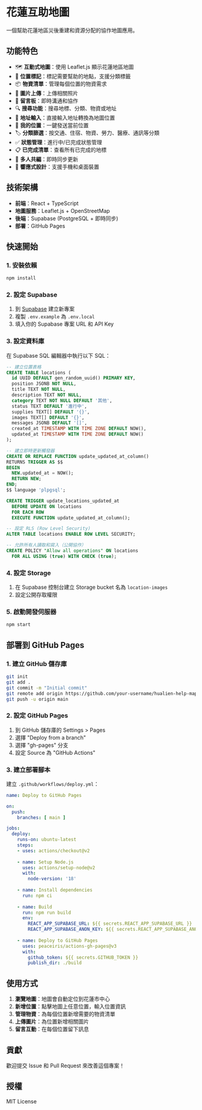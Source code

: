# 花蓮互助地圖

一個幫助花蓮地區災後重建和資源分配的協作地圖應用。

## 功能特色

- 🗺️ **互動式地圖**：使用 Leaflet.js 顯示花蓮地區地圖
- 📍 **位置標記**：標記需要幫助的地點，支援分類標籤
- 📦 **物資清單**：管理每個位置的物資需求
- 📸 **圖片上傳**：上傳相關照片
- 💬 **留言板**：即時溝通和協作
- 🔍 **搜尋功能**：搜尋地標、分類、物資或地址
- 📍 **地址輸入**：直接輸入地址轉換為地圖位置
- 📍 **我的位置**：一鍵發送當前位置
- 🏷️ **分類篩選**：按交通、住宿、物資、勞力、醫療、通訊等分類
- ✅ **狀態管理**：進行中/已完成狀態管理
- 📋 **已完成清單**：查看所有已完成的地標
- 👥 **多人共編**：即時同步更新
- 📱 **響應式設計**：支援手機和桌面裝置

## 技術架構

- **前端**：React + TypeScript
- **地圖服務**：Leaflet.js + OpenStreetMap
- **後端**：Supabase (PostgreSQL + 即時同步)
- **部署**：GitHub Pages

## 快速開始

### 1. 安裝依賴

```bash
npm install
```

### 2. 設定 Supabase

1. 到 [Supabase](https://supabase.com) 建立新專案
2. 複製 `.env.example` 為 `.env.local`
3. 填入你的 Supabase 專案 URL 和 API Key

### 3. 設定資料庫

在 Supabase SQL 編輯器中執行以下 SQL：

```sql
-- 建立位置表格
CREATE TABLE locations (
  id UUID DEFAULT gen_random_uuid() PRIMARY KEY,
  position JSONB NOT NULL,
  title TEXT NOT NULL,
  description TEXT NOT NULL,
  category TEXT NOT NULL DEFAULT '其他',
  status TEXT DEFAULT '進行中',
  supplies TEXT[] DEFAULT '{}',
  images TEXT[] DEFAULT '{}',
  messages JSONB DEFAULT '[]',
  created_at TIMESTAMP WITH TIME ZONE DEFAULT NOW(),
  updated_at TIMESTAMP WITH TIME ZONE DEFAULT NOW()
);

-- 建立即時更新觸發器
CREATE OR REPLACE FUNCTION update_updated_at_column()
RETURNS TRIGGER AS $$
BEGIN
  NEW.updated_at = NOW();
  RETURN NEW;
END;
$$ language 'plpgsql';

CREATE TRIGGER update_locations_updated_at
  BEFORE UPDATE ON locations
  FOR EACH ROW
  EXECUTE FUNCTION update_updated_at_column();

-- 設定 RLS (Row Level Security)
ALTER TABLE locations ENABLE ROW LEVEL SECURITY;

-- 允許所有人讀取和寫入（公開協作）
CREATE POLICY "Allow all operations" ON locations
  FOR ALL USING (true) WITH CHECK (true);
```

### 4. 設定 Storage

1. 在 Supabase 控制台建立 Storage bucket 名為 `location-images`
2. 設定公開存取權限

### 5. 啟動開發伺服器

```bash
npm start
```

## 部署到 GitHub Pages

### 1. 建立 GitHub 儲存庫

```bash
git init
git add .
git commit -m "Initial commit"
git remote add origin https://github.com/your-username/hualien-help-map.git
git push -u origin main
```

### 2. 設定 GitHub Pages

1. 到 GitHub 儲存庫的 Settings > Pages
2. 選擇 "Deploy from a branch"
3. 選擇 "gh-pages" 分支
4. 設定 Source 為 "GitHub Actions"

### 3. 建立部署腳本

建立 `.github/workflows/deploy.yml`：

```yaml
name: Deploy to GitHub Pages

on:
  push:
    branches: [ main ]

jobs:
  deploy:
    runs-on: ubuntu-latest
    steps:
    - uses: actions/checkout@v2
    
    - name: Setup Node.js
      uses: actions/setup-node@v2
      with:
        node-version: '18'
        
    - name: Install dependencies
      run: npm ci
      
    - name: Build
      run: npm run build
      env:
        REACT_APP_SUPABASE_URL: ${{ secrets.REACT_APP_SUPABASE_URL }}
        REACT_APP_SUPABASE_ANON_KEY: ${{ secrets.REACT_APP_SUPABASE_ANON_KEY }}
        
    - name: Deploy to GitHub Pages
      uses: peaceiris/actions-gh-pages@v3
      with:
        github_token: ${{ secrets.GITHUB_TOKEN }}
        publish_dir: ./build
```

## 使用方式

1. **瀏覽地圖**：地圖會自動定位到花蓮市中心
2. **新增位置**：點擊地圖上任意位置，輸入位置資訊
3. **管理物資**：為每個位置新增需要的物資清單
4. **上傳圖片**：為位置新增相關圖片
5. **留言互動**：在每個位置留下訊息

## 貢獻

歡迎提交 Issue 和 Pull Request 來改善這個專案！

## 授權

MIT License